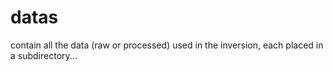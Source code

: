 # datas

contain all the data (raw or processed) used in the inversion, each placed in a subdirectory...
